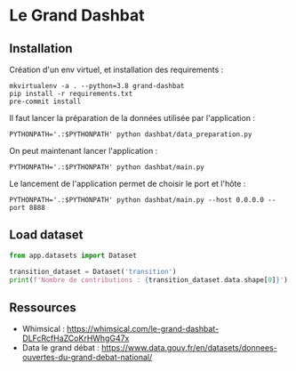 # Le Grand Dashbat

## Installation

Création d'un env virtuel, et installation des requirements :

    mkvirtualenv -a . --python=3.8 grand-dashbat
    pip install -r requirements.txt
    pre-commit install

Il faut lancer la préparation de la données utilisée par l'application :

    PYTHONPATH='.:$PYTHONPATH' python dashbat/data_preparation.py

On peut maintenant lancer l'application :

    PYTHONPATH='.:$PYTHONPATH' python dashbat/main.py

Le lancement de l'application permet de choisir le port et l'hôte :

    PYTHONPATH='.:$PYTHONPATH' python dashbat/main.py --host 0.0.0.0 --port 8888


## Load dataset

```python
from app.datasets import Dataset

transition_dataset = Dataset('transition')
print(f'Nombre de contributions : {transition_dataset.data.shape[0]}') # 351313
```

## Ressources

- Whimsical : https://whimsical.com/le-grand-dashbat-DLFcRcfHaZCoKrHWhgG47x
- Data le grand débat : https://www.data.gouv.fr/en/datasets/donnees-ouvertes-du-grand-debat-national/

